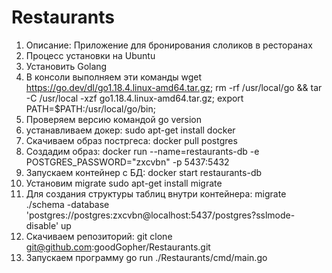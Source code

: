 # Restaurants
1. Описание: Приложение для бронирования слоликов в ресторанах
2. Процесс установки на Ubuntu
3. Установить Golang
4. В консоли выполняем  эти команды
    wget https://go.dev/dl/go1.18.4.linux-amd64.tar.gz; 
    rm -rf /usr/local/go && tar -C /usr/local -xzf go1.18.4.linux-amd64.tar.gz;
    export PATH=$PATH:/usr/local/go/bin;
5. Проверяем версию командой go version
6. устанавливаем докер: sudo apt-get install docker
7. Скачиваем образ постргеса: docker pull postgres
8. Создадим образ: docker run --name=restaurants-db -e POSTGRES_PASSWORD="zxcvbn" -p 5437:5432
9. Запускаем контейнер с БД: docker start  restaurants-db
10. Установим migrate sudo apt-get install migrate
11. Для создания структуры таблиц внутри контейнера: migrate ./schema -database 'postgres://postgres:zxcvbn@localhost:5437/postgres?sslmode-disable' up
11. Скачиваем репозиторий: git clone git@github.com:goodGopher/Restaurants.git
12. Запускаем программу go run ./Restaurants/cmd/main.go

